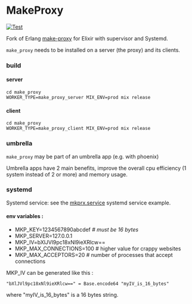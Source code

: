 # MakeProxy
[![Test](https://github.com/bougueil/make_proxy/actions/workflows/ci.yml/badge.svg)](https://github.com/bougueil/make_proxy/actions/workflows/ci.yml)

Fork of Erlang [make-proxy](https://github.com/yueyoum/make-proxy) for Elixir with supervisor and Systemd.

`make_proxy` needs to be installed on a server (the proxy) and its clients.



### build
#### server
```
cd make_proxy
WORKER_TYPE=make_proxy_server MIX_ENV=prod mix release
```
#### client
```
cd make_proxy
WORKER_TYPE=make_proxy_client MIX_ENV=prod mix release
```

### umbrella
`make_proxy` may be part of an umbrella app (e.g. with phoenix)

Umbrella apps have 2 main benefits, improve the overall cpu efficiency (1 system instead of 2 or more) and memory usage.

### systemd

Systemd service: see the [mkprx.service](systemd/mkprx.service) systemd service example.

#### env variables :
- MKP_KEY=1234567890abcdef         *# must be 16 bytes*
- MKP_SERVER=127.0.0.1
- MKP_IV=bXlJVl9pc18xNl9ieXRlcw==
- MKP_MAX_CONNECTIONS=100	# higher value for crappy websites
- MKP_MAX_ACCEPTORS=20		# number of processes that accept connections

MKP_IV can be generated like this :
```
"bXlJVl9pc18xNl9ieXRlcw==" = Base.encode64 "myIV_is_16_bytes"
```
where "myIV_is_16_bytes" is a 16 bytes string.

